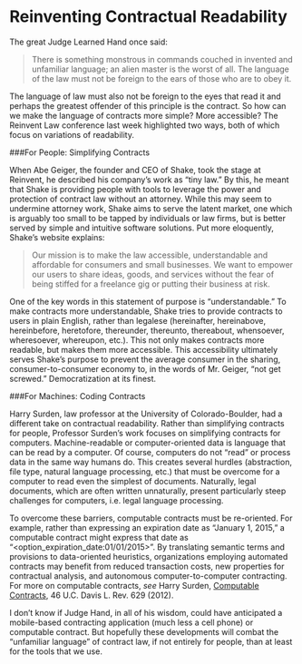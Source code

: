 Reinventing Contractual Readability
===================================

The great Judge Learned Hand once said:

> There is something monstrous in commands couched in invented and unfamiliar language; an alien master is the worst of all. The language of the law must not be foreign to the ears of those who are to obey it.

The language of law must also not be foreign to the eyes that read it and perhaps the greatest offender of this principle is the contract. So how can we make the language of contracts more simple? More accessible? The Reinvent Law conference last week highlighted two ways, both of which focus on variations of readability. 

###For People: Simplifying Contracts

When Abe Geiger, the founder and CEO of Shake, took the stage at Reinvent, he described his company’s work as “tiny law.” By this, he meant that Shake is providing people with tools to leverage the power and protection of contract law without an attorney. While this may seem to undermine attorney work, Shake aims to serve the latent market, one which is arguably too small to be tapped by individuals or law firms, but is better served by simple and intuitive software solutions. Put more eloquently, Shake’s website explains:

> Our mission is to make the law accessible, understandable and affordable for consumers and small businesses. We want to empower our users to share ideas, goods, and services without the fear of being stiffed for a freelance gig or putting their business at risk.

One of the key words in this statement of purpose is “understandable.” To make contracts more understandable, Shake tries to provide contracts to users in plain English, rather than legalese (hereinafter, hereinabove, hereinbefore, heretofore, thereunder, thereunto, thereabout, whensoever, wheresoever, whereupon, etc.). This not only makes contracts more readable, but makes them more accessible. This accessibility ultimately serves Shake’s purpose to prevent the average consumer in the sharing, consumer-to-consumer economy to, in the words of Mr. Geiger, “not get screwed.” Democratization at its finest.

###For Machines: Coding Contracts

Harry Surden, law professor at the University of Colorado-Boulder, had a different take on contractual readability. Rather than simplifying contracts for people, Professor Surden’s work focuses on simplifying contracts for computers. Machine-readable or computer-oriented data is language that can be read by a computer. Of course, computers do not “read” or process data in the same way humans do. This creates several hurdles (abstraction, file type, natural language processing, etc.) that must be overcome for a computer to read even the simplest of documents. Naturally, legal documents, which are often written unnaturally, present particularly steep challenges for computers, i.e. legal language processing.

To overcome these barriers, computable contracts must be re-oriented. For example, rather than expressing an expiration date as “January 1, 2015,” a computable contract might express that date as “<option_expiration_date:01/01/2015>”. By translating semantic terms and provisions to data-oriented heuristics, organizations employing automated contracts may benefit from reduced transaction costs, new properties for contractual analysis, and autonomous computer-to-computer contracting. For more on computable contracts, *see* Harry Surden, [Computable Contracts](http://lawreview.law.ucdavis.edu/issues/46/2/Articles/46-2_Surden.pdf), 46 U.C. Davis L. Rev. 629 (2012).

I don’t know if Judge Hand, in all of his wisdom, could have anticipated a mobile-based contracting application (much less a cell phone) or computable contract. But hopefully these developments will combat the “unfamiliar language” of contract law, if not entirely for people, than at least for the tools that we use.

